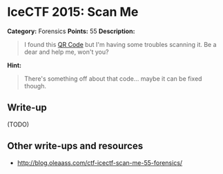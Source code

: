 # IceCTF 2015: Scan Me

**Category:** Forensics
**Points:** 55
**Description:** 

> I found this <a target='_blank' href='/problem-static/stage2/forensics/scanme/qr.jpg'>QR Code</a> but I'm having some troubles scanning it. Be a dear and help me, won't you?

**Hint:**

> There's something off about that code... maybe it can be fixed though.

## Write-up

(TODO)

## Other write-ups and resources

* <http://blog.oleaass.com/ctf-icectf-scan-me-55-forensics/>
